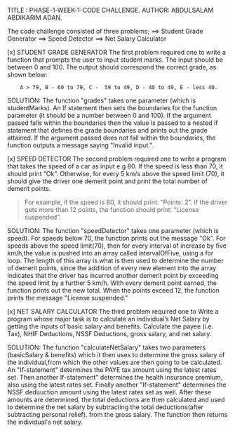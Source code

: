TITLE : PHASE-1-WEEK-1-CODE CHALLENGE.
AUTHOR: ABDULSALAM ABDIKARIM ADAN.

The code challenge consisted of three problems;
==> Student Grade Generator
==> Speed Detector
==> Net Salary Calculator

[x] STUDENT GRADE GENERATOR
The first problem required one to write a function that prompts the user to input student marks. The input should be between 0 and 100. The output should correspond the correct grade, as shown below: 

        A > 79, B - 60 to 79, C -  59 to 49, D - 40 to 49, E - less 40.

SOLUTION:
The function "grades" takes one parameter (which is studentMarks). An If statement then sets the boundaries for the function parameter (it should be a number between 0 and 100). If the argument passed falls within the boundaries then the value is passed to a nested if statement that defines the grade boundaries and prints out the grade attained.
If the argument passed does not fall within the boundaries, the function outputs a message saying "Invalid input.".


[x] SPEED DETECTOR
The second problem required one to write a program that takes the speed of a car as input e.g 80. If the speed is less than 70, it should print “Ok”. Otherwise, for every 5 km/s above the speed limit (70), it should give the driver one demerit point and print the total number of demerit points.

   > For example, if the speed is 80, it should print: “Points: 2”. If the driver gets more than 12 points, the function should print: “License suspended”.

SOLUTION:
The function "speedDetector" takes one parameter (which is speed). For speeds below 70, the function prints out the message "Ok". For speeds above the speed limit(70), then for every interval of increase by five km/h,the value is pushed into an array called intervalOfFive, using a for loop. The length of this array is what is then used to determine the number of demerit points, since the addition of every new element into the array indicates that the driver has incurred another demerit point by exceeding the speed limit by a further 5 km/h.
With every demerit point earned, the function prints out the new total. When the points exceed 12, the function prints the message "License suspended."

[x] NET SALARY CALCULATOR
The third problem required one to Write a program whose major task is to calculate an individual’s Net Salary by getting the inputs of basic salary and benefits. Calculate the payee (i.e. Tax), NHIF Deductions, NSSF Deductions, gross salary, and net salary.

SOLUTION:
The function "calculateNetSalary" takes two parameters (basicSalary & benefits) which it then uses to determine the gross salary of the individual,from which the other values are then going to be calculated.
An "If-statement" determines the PAYE tax amount using the latest rates set. Then another If-statement" determines the health insurance premium, also using the latest rates set. Finally another "If-statement" determines the NSSF deduuction amount using the latest rates set as well.
After these amounts are determined, the total deductions are then calculated and used to determine the net salary by subtracting the total deductions(after subtracting personal relief). from the gross salary. The function then returns the individual's net salary.

